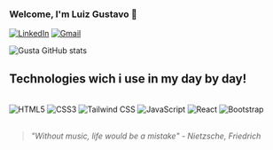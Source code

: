 ### Welcome, I'm Luiz Gustavo 👋

[![LinkedIn](https://img.shields.io/badge/LinkedIn-0077B5?style=for-the-badge&logo=linkedin&logoColor=white)]()                      [![Gmail](https://img.shields.io/badge/Gmail-D14836?style=for-the-badge&logo=gmail&logoColor=white)](@im.gusta02@gmail.com)

![Gusta GitHub stats](https://github-readme-stats.vercel.app/api?username=Luizz-Gustavo&show_icons=true&theme=radical)

## Technologies wich i use in my day by day!

<div style="display: inline_block"><br>
    <img src="https://img.shields.io/badge/HTML5-E34F26?style=for-the-badge&logo=html5&logoColor=white" alt="HTML5">
    <img src="https://img.shields.io/badge/CSS3-1572B6?style=for-the-badge&logo=css3&logoColor=white" alt="CSS3">
    <img src="https://img.shields.io/badge/Tailwind_CSS-38B2AC?style=for-the-badge&logo=tailwind-css&logoColor=white" alt="Tailwind CSS">
    <img src="https://img.shields.io/badge/JavaScript-F7DF1E?style=for-the-badge&logo=javascript&logoColor=black" alt="JavaScript">
    <img src="https://img.shields.io/badge/React-20232A?style=for-the-badge&logo=react&logoColor=61DAFB" alt="React">
    <img src="https://img.shields.io/badge/Bootstrap-563D7C?style=for-the-badge&logo=bootstrap&logoColor=white" alt="Bootstrap">
</div>

<br>

<blockquote><i>"Without music, life would be a mistake" - Nietzsche, Friedrich<i>
